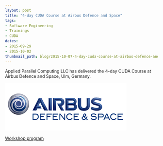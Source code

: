 ```yaml
---
layout: post
title: "4-day CUDA Course at Airbus Defence and Space"
tags:
- Software Engineering
- Trainings
- CUDA
dates:
- 2015-09-29
- 2015-10-02
thumbnail_path: blog/2015-10-07-4-day-cuda-course-at-airbus-defence-and-space/airbus.jpg
---
```


Applied Parallel Computing LLC has delivered the 4-day CUDA Course at Airbus Defence and Space, Ulm, Germany.

![alt text](\assets\img\blog\2015-10-07-4-day-cuda-course-at-airbus-defence-and-space\airbus.jpg "Logo Title Text 1")

[Workshop program](\assets\img\blog\2015-10-07-4-day-cuda-course-at-airbus-defence-and-space\airbus_program.pdf)
